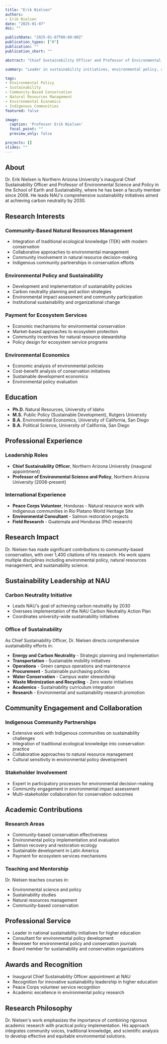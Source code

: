 ```yaml
---
title: "Erik Nielsen"
authors: 
- Erik Nielsen
date: "2025-01-07"
doi: ""

publishDate: "2025-01-07T00:00:00Z"
publication_types: ["0"]
publication: ""
publication_short: ""

abstract: "Chief Sustainability Officer and Professor of Environmental Science and Policy specializing in community-based natural resources management."

summary: "Leader in sustainability initiatives, environmental policy, and community-based conservation with extensive international experience."

tags:
- Environmental Policy
- Sustainability
- Community-Based Conservation
- Natural Resources Management
- Environmental Economics
- Indigenous Communities
featured: false

image:
  caption: 'Professor Erik Nielsen'
  focal_point: ""
  preview_only: false

projects: []
slides: ""
---
```


## About

Dr. Erik Nielsen is Northern Arizona University's inaugural Chief Sustainability Officer and Professor of Environmental Science and Policy in the School of Earth and Sustainability, where he has been a faculty member since 2008. He leads NAU's comprehensive sustainability initiatives aimed at achieving carbon neutrality by 2030.

## Research Interests

### Community-Based Natural Resources Management
- Integration of traditional ecological knowledge (TEK) with modern conservation
- Collaborative approaches to environmental management
- Community involvement in natural resource decision-making
- Indigenous community partnerships in conservation efforts

### Environmental Policy and Sustainability
- Development and implementation of sustainability policies
- Carbon neutrality planning and action strategies
- Environmental impact assessment and community participation
- Institutional sustainability and organizational change

### Payment for Ecosystem Services
- Economic mechanisms for environmental conservation
- Market-based approaches to ecosystem protection
- Community incentives for natural resource stewardship
- Policy design for ecosystem service programs

### Environmental Economics
- Economic analysis of environmental policies
- Cost-benefit analysis of conservation initiatives
- Sustainable development economics
- Environmental policy evaluation

## Education

- **Ph.D.** Natural Resources, University of Idaho
- **M.S.** Public Policy (Sustainable Development), Rutgers University
- **B.A.** Environmental Economics, University of California, San Diego
- **B.A.** Political Science, University of California, San Diego

## Professional Experience

### Leadership Roles
- **Chief Sustainability Officer**, Northern Arizona University (inaugural appointment)
- **Professor of Environmental Science and Policy**, Northern Arizona University (2008-present)

### International Experience
- **Peace Corps Volunteer**, Honduras - Natural resource work with Indigenous communities in Rio Platano World Heritage Site
- **Environmental Consultant** - Salmon restoration projects
- **Field Research** - Guatemala and Honduras (PhD research)

## Research Impact

Dr. Nielsen has made significant contributions to community-based conservation, with over 1,400 citations of his research. His work spans multiple disciplines including environmental policy, natural resources management, and sustainability science.

## Sustainability Leadership at NAU

### Carbon Neutrality Initiative
- Leads NAU's goal of achieving carbon neutrality by 2030
- Oversees implementation of the NAU Carbon Neutrality Action Plan
- Coordinates university-wide sustainability initiatives

### Office of Sustainability
As Chief Sustainability Officer, Dr. Nielsen directs comprehensive sustainability efforts in:
- **Energy and Carbon Neutrality** - Strategic planning and implementation
- **Transportation** - Sustainable mobility initiatives
- **Operations** - Green campus operations and maintenance
- **Procurement** - Sustainable purchasing policies
- **Water Conservation** - Campus water stewardship
- **Waste Minimization and Recycling** - Zero waste initiatives
- **Academics** - Sustainability curriculum integration
- **Research** - Environmental and sustainability research promotion

## Community Engagement and Collaboration

### Indigenous Community Partnerships
- Extensive work with Indigenous communities on sustainability challenges
- Integration of traditional ecological knowledge into conservation practice
- Collaborative approaches to natural resource management
- Cultural sensitivity in environmental policy development

### Stakeholder Involvement
- Expert in participatory processes for environmental decision-making
- Community engagement in environmental impact assessment
- Multi-stakeholder collaboration for conservation outcomes

## Academic Contributions

### Research Areas
- Community-based conservation effectiveness
- Environmental policy implementation and evaluation
- Salmon recovery and restoration ecology
- Sustainable development in Latin America
- Payment for ecosystem services mechanisms

### Teaching and Mentorship
Dr. Nielsen teaches courses in:
- Environmental science and policy
- Sustainability studies
- Natural resources management
- Community-based conservation

## Professional Service

- Leader in national sustainability initiatives for higher education
- Consultant for environmental policy development
- Reviewer for environmental policy and conservation journals
- Board member for sustainability and conservation organizations

## Awards and Recognition

- Inaugural Chief Sustainability Officer appointment at NAU
- Recognition for innovative sustainability leadership in higher education
- Peace Corps volunteer service recognition
- Academic excellence in environmental policy research

## Research Philosophy

Dr. Nielsen's work emphasizes the importance of combining rigorous academic research with practical policy implementation. His approach integrates community voices, traditional knowledge, and scientific analysis to develop effective and equitable environmental solutions.